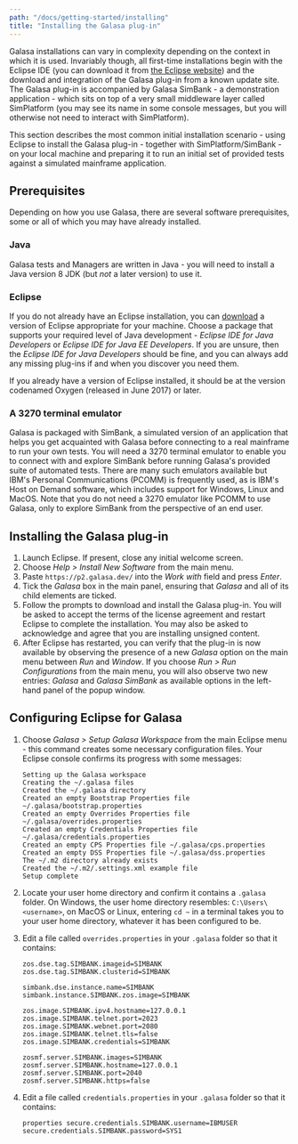 ```yaml
---
path: "/docs/getting-started/installing"
title: "Installing the Galasa plug-in"
---
```


Galasa installations can vary in complexity depending on the context in which it is used. Invariably though, all first-time installations begin with the Eclipse IDE (you can download it from <a href="https://www.eclipse.org/downloads/packages/installer" target="_blank">the Eclipse website</a>) and the download and integration of the Galasa plug-in from a known update site. The Galasa plug-in is accompanied by Galasa SimBank - a demonstration application - which sits on top of a very small middleware layer called SimPlatform (you may see its name in some console messages, but you will otherwise not need to interact with SimPlatform).

<!-- Later, you are likely to want to enhance your test capabilities and exploit Galasa's ability to integrate with automated CI/CD pipelines and a Kubernetes or equivalent container orchestration environment. Other similar but more complex scenarios are also possible, and may be required if your situation demands it. -->

This section describes the most common initial installation scenario - using Eclipse to install the Galasa plug-in - together with SimPlatform/SimBank - on your local machine and preparing it to run an initial set of provided tests against a simulated mainframe application.

## Prerequisites

Depending on how you use Galasa, there are several software prerequisites, some or all of which you may have already installed.

### Java

Galasa tests and Managers are written in Java - you will need to install a Java version 8 JDK (but _not_ a later version) to use it.

### Eclipse

If you do not already have an Eclipse installation, you can <a href="https://www.eclipse.org/downloads/packages/installer" target="_blank">download</a> a version of Eclipse appropriate for your machine. Choose a package that supports your required level of Java development - _Eclipse IDE for Java Developers_ or _Eclipse IDE for Java EE Developers_. If you are unsure, then the _Eclipse IDE for Java Developers_ should be fine, and you can always add any missing plug-ins if and when you discover you need them.

If you already have a version of Eclipse installed, it should be at the version codenamed Oxygen (released in June 2017) or later.

### A 3270 terminal emulator

Galasa is packaged with SimBank, a simulated version of an application that helps you get acquainted with Galasa before connecting to a real mainframe to run your own tests. You will need a 3270 terminal emulator to enable you to connect with and explore SimBank before running Galasa's provided suite of automated tests. There are many such emulators available but IBM's Personal Communications (PCOMM) is frequently used, as is IBM's Host on Demand software, which includes support for Windows, Linux and MacOS. Note that you do not need a 3270 emulator like PCOMM to use Galasa, only to explore SimBank from the perspective of an end user.

## Installing the Galasa plug-in

1. Launch Eclipse. If present, close any initial welcome screen.
1. Choose _Help > Install New Software_ from the main menu.
1. Paste `https://p2.galasa.dev/` into the _Work with_ field and press _Enter_.
1. Tick the _Galasa_ box in the main panel, ensuring that _Galasa_ and all of its child elements are ticked.
1. Follow the prompts to download and install the Galasa plug-in. You will be asked to accept the terms of the license agreement and restart Eclipse to complete the installation. You may also be asked to acknowledge and agree that you are installing unsigned content.
1. After Eclipse has restarted, you can verify that the plug-in is now available by observing the presence of a new _Galasa_ option on the main menu between _Run_ and _Window_. If you choose _Run > Run Configurations_ from the main menu, you will also observe two new entries: _Galasa_ and _Galasa SimBank_ as available options in the left-hand panel of the popup window.

## Configuring Eclipse for Galasa

<!-- 1. If it is running, close Eclipse. -->
<!-- 1. Check to see if you have a `.galasa` folder in your user home directory - create it if there isn't one. On Windows, the user home directory resembles: `C:\Users\<username>`, on MacOS or Linux, entering `cd ~` in a terminal takes you to your user home directory, whatever it has been configured to be.
1. Create two empty files in your .galasa folder:
```
bootstrap.properties
dss.properties
``` -->

1. Choose _Galasa > Setup Galasa Workspace_ from the main Eclipse menu - this command creates some necessary configuration files. Your Eclipse console confirms its progress with some messages:

   ```
   Setting up the Galasa workspace
   Creating the ~/.galasa files
   Created the ~/.galasa directory
   Created an empty Bootstrap Properties file ~/.galasa/bootstrap.properties
   Created an empty Overrides Properties file ~/.galasa/overrides.properties
   Created an empty Credentials Properties file ~/.galasa/credentials.properties
   Created an empty CPS Properties file ~/.galasa/cps.properties
   Created an empty DSS Properties file ~/.galasa/dss.properties
   The ~/.m2 directory already exists
   Created the ~/.m2/.settings.xml example file
   Setup complete
   ```

1. Locate your user home directory and confirm it contains a `.galasa` folder. On Windows, the user home directory resembles: `C:\Users\<username>`, on MacOS or Linux, entering `cd ~` in a terminal takes you to your user home directory, whatever it has been configured to be.
1. Edit a file called `overrides.properties` in your `.galasa` folder so that it contains:

   ```properties
   zos.dse.tag.SIMBANK.imageid=SIMBANK
   zos.dse.tag.SIMBANK.clusterid=SIMBANK

   simbank.dse.instance.name=SIMBANK
   simbank.instance.SIMBANK.zos.image=SIMBANK

   zos.image.SIMBANK.ipv4.hostname=127.0.0.1
   zos.image.SIMBANK.telnet.port=2023
   zos.image.SIMBANK.webnet.port=2080
   zos.image.SIMBANK.telnet.tls=false
   zos.image.SIMBANK.credentials=SIMBANK

   zosmf.server.SIMBANK.images=SIMBANK
   zosmf.server.SIMBANK.hostname=127.0.0.1
   zosmf.server.SIMBANK.port=2040
   zosmf.server.SIMBANK.https=false
   ```

1. Edit a file called `credentials.properties` in your `.galasa` folder so that it contains:
   ```
   properties secure.credentials.SIMBANK.username=IBMUSER 
   secure.credentials.SIMBANK.password=SYS1
   ```
   <!-- 1. Create an `.m2` folder in your user home directory (the same place as your `.galasa` folder) and inside, place a `settings.xml` file with the contents:

```
<settings xmlns="http://maven.apache.org/SETTINGS/1.0.0"
    xmlns:xsi="http://www.w3.org/2001/XMLSchema-instance"
    xsi:schemaLocation="http://maven.apache.org/SETTINGS/1.0.0
                      http://maven.apache.org/xsd/settings-1.0.0.xsd">
    <pluginGroups>
        <pluginGroup>dev.galasa</pluginGroup>
    </pluginGroups>
    <profiles>
        <profile>
            <id>galasa</id>
            <activation>
                <activeByDefault>true</activeByDefault>
            </activation>
            <repositories>
                <repository>
                    <id>galasa.repo</id>
                    <url>https://nexus.galasa.dev/repository/master</url>
                </repository>
            </repositories>
            <pluginRepositories>
                <pluginRepository>
                    <id>galasa.repo</id>
                    <url>https://nexus.galasa.dev/repository/master</url>
                </pluginRepository>
            </pluginRepositories>
        </profile>
    </profiles>
</settings>
```

1. Launch Eclipse.
1. Choose _Window > Preferences_ and then _Maven > User Settings_.
1. Complete the _Global Setting_ field by pressing _Browse_ and navigating to the `settings.xml` file you just set up. Press _Apply_ and _Close_ when finished.
1. Choose _Window > Preferences > Galasa_, complete the _Remote Maven URI_ field as `https://nexus.galasa.dev/repository/master`, and click _Apply and Close_. -->

Your local Eclipse Galasa installation is now ready for some work.
